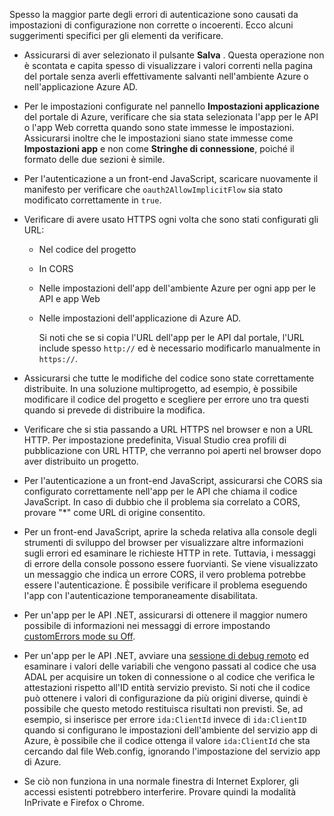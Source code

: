 Spesso la maggior parte degli errori di autenticazione sono causati da impostazioni di configurazione non corrette o incoerenti. Ecco alcuni suggerimenti specifici per gli elementi da verificare.

* Assicurarsi di aver selezionato il pulsante **Salva** . Questa operazione non è scontata e capita spesso di visualizzare i valori correnti nella pagina del portale senza averli effettivamente salvanti nell'ambiente Azure o nell'applicazione Azure AD.
* Per le impostazioni configurate nel pannello **Impostazioni applicazione** del portale di Azure, verificare che sia stata selezionata l'app per le API o l'app Web corretta quando sono state immesse le impostazioni.  Assicurarsi inoltre che le impostazioni siano state immesse come **Impostazioni app** e non come **Stringhe di connessione**, poiché il formato delle due sezioni è simile.
* Per l'autenticazione a un front-end JavaScript, scaricare nuovamente il manifesto per verificare che `oauth2AllowImplicitFlow` sia stato modificato correttamente in `true`.
* Verificare di avere usato HTTPS ogni volta che sono stati configurati gli URL:
  
  * Nel codice del progetto
  * In CORS
  * Nelle impostazioni dell'app dell'ambiente Azure per ogni app per le API e app Web
  * Nelle impostazioni dell'applicazione di Azure AD.
    
    Si noti che se si copia l'URL dell'app per le API dal portale, l'URL include spesso `http://` ed è necessario modificarlo manualmente in `https://`.
* Assicurarsi che tutte le modifiche del codice sono state correttamente distribuite. In una soluzione multiprogetto, ad esempio, è possibile modificare il codice del progetto e scegliere per errore uno tra questi quando si prevede di distribuire la modifica.
* Verificare che si stia passando a URL HTTPS nel browser e non a URL HTTP. Per impostazione predefinita, Visual Studio crea profili di pubblicazione con URL HTTP, che verranno poi aperti nel browser dopo aver distribuito un progetto.
* Per l'autenticazione a un front-end JavaScript, assicurarsi che CORS sia configurato correttamente nell'app per le API che chiama il codice JavaScript. In caso di dubbio che il problema sia correlato a CORS, provare "*" come URL di origine consentito. 
* Per un front-end JavaScript, aprire la scheda relativa alla console degli strumenti di sviluppo del browser per visualizzare altre informazioni sugli errori ed esaminare le richieste HTTP in rete. Tuttavia, i messaggi di errore della console possono essere fuorvianti. Se viene visualizzato un messaggio che indica un errore CORS, il vero problema potrebbe essere l'autenticazione. È possibile verificare il problema eseguendo l'app con l'autenticazione temporaneamente disabilitata.
* Per un'app per le API .NET, assicurarsi di ottenere il maggior numero possibile di informazioni nei messaggi di errore impostando [customErrors mode su Off](../articles/app-service/web-sites-dotnet-troubleshoot-visual-studio.md#remoteview).
* Per un'app per le API .NET, avviare una [sessione di debug remoto](../articles/app-service/web-sites-dotnet-troubleshoot-visual-studio.md#remotedebug) ed esaminare i valori delle variabili che vengono passati al codice che usa ADAL per acquisire un token di connessione o al codice che verifica le attestazioni rispetto all'ID entità servizio previsto. Si noti che il codice può ottenere i valori di configurazione da più origini diverse, quindi è possibile che questo metodo restituisca risultati non previsti. Se, ad esempio, si inserisce per errore `ida:ClientId` invece di `ida:ClientID` quando si configurano le impostazioni dell'ambiente del servizio app di Azure, è possibile che il codice ottenga il valore `ida:ClientId` che sta cercando dal file Web.config, ignorando l'impostazione del servizio app di Azure. 
* Se ciò non funziona in una normale finestra di Internet Explorer, gli accessi esistenti potrebbero interferire. Provare quindi la modalità InPrivate e Firefox o Chrome.

